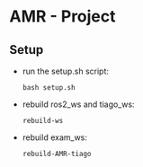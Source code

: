 # AMR - Project

## Setup

- run the setup.sh script:
  ```
  bash setup.sh
  ```
- rebuild ros2_ws and tiago_ws:
  ```
  rebuild-ws
  ```
- rebuild exam_ws:
  ```
  rebuild-AMR-tiago
  ```
